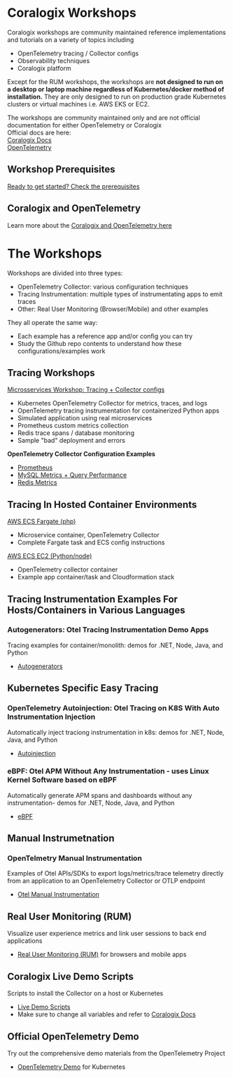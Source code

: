 # Coralogix Workshops

Coralogix workshops are community maintained reference implementations and tutorials on a variety of topics including  
- OpenTelemetry tracing / Collector configs  
- Observability techniques  
- Coralogix platform  
    
Except for the RUM workshops, the workshops are **not designed to run on a desktop or laptop machine regardless of Kubernetes/docker method of installation.**  They are only designed to run on production grade Kubernetes clusters or virtual machines i.e. AWS EKS or EC2.  

The workshops are community maintained only and are not official documentation for either OpenTelemetry or Coralogix  
Official docs are here:  
[Coralogix Docs](https://coralogix.com/docs/)  
[OpenTelemetry](https://opentelemetry.io/)  

## Workshop Prerequisites

[Ready to get started? Check the prerequisites](prereqs.md)

## Coralogix and OpenTelemetry  

Learn more about the [Coralogix and OpenTelemetry here](https://coralogix.com/docs/opentelemetry/getting-started/)

# The Workshops  

Workshops are divided into three types: 
- OpenTelemetry Collector: various configuration techniques  
- Tracing Instrumentation: multiple types of instrumentating apps to emit traces
- Other: Real User Monitoring (Browser/Mobile) and other examples

They all operate the same way:  
- Each example has a reference app and/or config you can try  
- Study the Github repo contents to understand how these configurations/examples work  


## Tracing Workshops

[Microsservices Workshop: Tracing + Collector configs](otel/microservices/index.md)
- Kubernetes OpenTelemetry Collector for metrics, traces, and logs  
- OpenTelemetry tracing instrumentation for containerized Python apps  
- Simulated application using real microservices  
- Prometheus custom metrics collection  
- Redis trace spans / database monitoring 
- Sample "bad" deployment and errors  

**OpenTelemetry Collector Configuration Examples**  
- [Prometheus](otel/prometheus/index.md)  
- [MySQL Metrics + Query Performance](otel/mysql/index.md)  
- [Redis Metrics](otel/redis/index.md)  

## Tracing In Hosted Container Environments

[AWS ECS Fargate (php)](otel/ecs-fargate/index.md)
- Microservice container, OpenTelemetry Collector  
- Complete Fargate task and ECS config instructions  

[AWS ECS EC2 (Python/node)](otel/ecs-ec2/index.md)
- OpenTelemetry collector container  
- Example app container/task and Cloudformation stack

## Tracing Instrumentation Examples For Hosts/Containers in Various Languages
  
### Autogenerators: Otel Tracing Instrumentation Demo Apps  
Tracing examples for container/monolith: demos for .NET, Node, Java, and Python  
- [Autogenerators](otel/autogenerators/index.md)  

## Kubernetes Specific Easy Tracing  

### OpenTelemetry Autoinjection: Otel Tracing on K8S With Auto Instrumentation Injection
Automatically inject traciong instrumentation in k8s: demos for .NET, Node, Java, and Python
- [Autoinjection](otel/autoinjection/index.md)  

### eBPF: Otel APM Without Any Instrumentation - uses Linux Kernel Software based on eBPF
Automatically generate APM spans and dashboards without any instrumentation- demos for .NET, Node, Java, and Python 
- [eBPF](otel/ebpf/index.md)  


## Manual Instrumetnation 

### OpenTelmetry Manual Instrumentation
Examples of Otel APIs/SDKs to export logs/metrics/trace telemetry directly from an application to an OpenTelemetry Collector or OTLP endpoint  
- [Otel Manual Instrumentation](otel/manual-instrumentation/index.md)  

## Real User Monitoring (RUM)  
Visualize user experience metrics and link user sessions to back end applications  
- [Real User Monitoring (RUM)](rum/index.md) for browsers and mobile apps  

## Coralogix Live Demo Scripts  
Scripts to install the Collector on a host or Kubernetes  
- [Live Demo Scripts](https://github.com/coralogix/workshops/tree/master/livedemotools)  
- Make sure to change all variables and refer to [Coralogix Docs](https://coralogix.com/docs/)  
  
## Official OpenTelemetry Demo  
Try out the comprehensive demo materials from the OpenTelemetry Project  
- [OpenTelemetry Demo](otel/opentelemetrydemo/index.md) for Kubernetes  